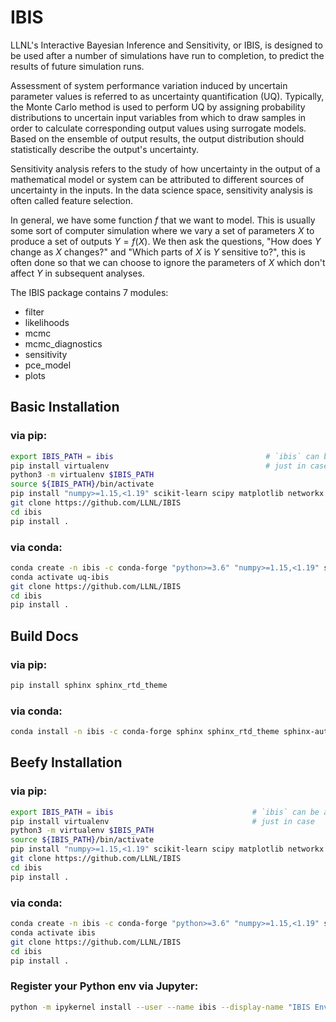 # IBIS

LLNL's Interactive Bayesian Inference and Sensitivity, or IBIS, is designed to be used after a number of simulations have run to completion, to predict the results of future simulation runs.

Assessment of system performance variation induced by uncertain parameter values is referred to as uncertainty quantification (UQ). Typically, the Monte Carlo method is used to perform UQ by assigning probability distributions to uncertain input variables from which to draw samples in order to calculate corresponding output values using surrogate models. Based on the ensemble of output results, the output distribution should statistically describe the output's uncertainty.

Sensitivity analysis refers to the study of how uncertainty in the output of a mathematical model or system can be attributed to different sources of uncertainty in the inputs. In the data science space, sensitivity analysis is often called feature selection. 

In general, we have some function $`f`$ that we want to model. This is usually some sort of computer simulation where we vary a set of parameters $`X`$ to produce a set of outputs $`Y=f(X)`$.
We then ask the questions, "How does $`Y`$ change as $`X`$ changes?" and "Which parts of $`X`$ is $`Y`$ sensitive to?", this is often done so that we can choose to ignore the parameters of $`X`$ which don't affect $`Y`$ in subsequent analyses.

The IBIS package contains 7 modules:
   - filter
   - likelihoods
   - mcmc
   - mcmc_diagnostics
   - sensitivity
   - pce_model
   - plots

## Basic Installation

### via pip:

```bash
export IBIS_PATH = ibis                                  # `ibis` can be any name/directory you want
pip install virtualenv                                   # just in case
python3 -m virtualenv $IBIS_PATH   
source ${IBIS_PATH}/bin/activate
pip install "numpy>=1.15,<1.19" scikit-learn scipy matplotlib networkx
git clone https://github.com/LLNL/IBIS
cd ibis
pip install .
```

### via conda:

```bash
conda create -n ibis -c conda-forge "python>=3.6" "numpy>=1.15,<1.19" scikit-learn scipy matplotlib networkx
conda activate uq-ibis
git clone https://github.com/LLNL/IBIS
cd ibis
pip install .
```
## Build Docs

### via pip:

```bash
pip install sphinx sphinx_rtd_theme
```
### via conda:

```bash
conda install -n ibis -c conda-forge sphinx sphinx_rtd_theme sphinx-autoapi nbsphinx
```

## Beefy Installation

### via pip:

```bash
export IBIS_PATH = ibis                               # `ibis` can be any name/directory you want
pip install virtualenv                                # just in case
python3 -m virtualenv $IBIS_PATH   
source ${IBIS_PATH}/bin/activate
pip install "numpy>=1.15,<1.19" scikit-learn scipy matplotlib networkx six pip sphinx sphinx_rtd_theme ipython jupyterlab
git clone https://github.com/LLNL/IBIS
cd ibis
pip install .
```
### via conda:

```bash
conda create -n ibis -c conda-forge "python>=3.6" "numpy>=1.15,<1.19" scikit-learn scipy matplotlib six pip networkx sphinx sphinx_rtd_theme sphinx-autoapi nbsphinx jupyterlab ipython ipywidgets nb_conda nb_conda_kernels 
conda activate ibis
git clone https://github.com/LLNL/IBIS
cd ibis
pip install .
```

### Register your Python env via Jupyter:

```bash
python -m ipykernel install --user --name ibis --display-name "IBIS Environment"
```
